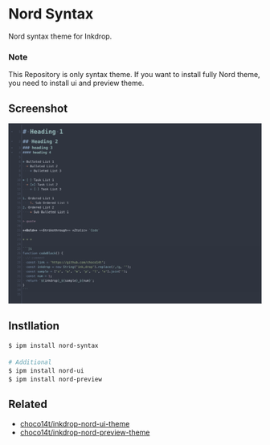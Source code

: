 # Nord Syntax

Nord syntax theme for Inkdrop.

### Note

This Repository is only syntax theme. If you want to install fully Nord theme, you need to install ui and preview theme.

## Screenshot

![screenshot](./Screenshot.png)

## Instllation

```sh
$ ipm install nord-syntax

# Additional
$ ipm install nord-ui
$ ipm install nord-preview
```

## Related

* [choco14t/inkdrop-nord-ui-theme](https://github.com/choco14t/inkdrop-nord-ui-theme)
* [choco14t/inkdrop-nord-preview-theme](https://github.com/choco14t/inkdrop-nord-preview-theme)
